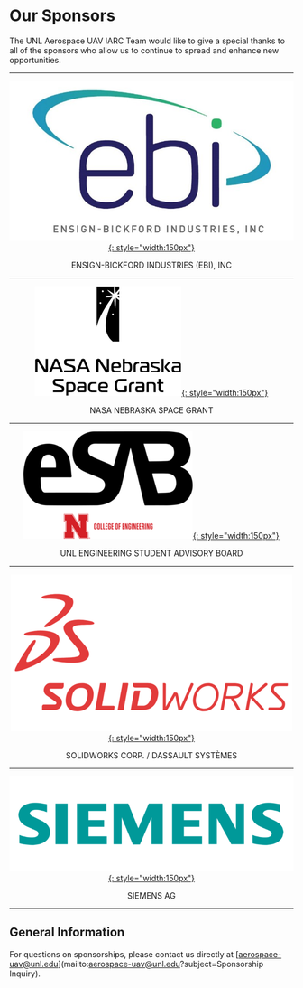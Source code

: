# Our Sponsors

The UNL Aerospace UAV IARC Team would like to give a special thanks to all of the sponsors who allow us to continue to spread and enhance new opportunities.

***

<center> 

[![](res/img/sponsor/EBI_logo.jpg){: style="width:150px"}](http://www.ensign-bickfordind.com/)

ENSIGN-BICKFORD INDUSTRIES (EBI), INC

***

[![](res/img/sponsor/nasa_ne_sg_logo.png){: style="width:150px"}](https://www.nespacegrant.org/)

NASA NEBRASKA SPACE GRANT

***

[![](res/img/sponsor/eSAB_logo.png){: style="width:150px"}](https://engineering.unl.edu/esab-lincoln/)

UNL ENGINEERING STUDENT ADVISORY BOARD

***

[![](res/img/sponsor/solidworks-vector-logo.png){: style="width:150px"}](https://www.solidworks.com/)

SOLIDWORKS CORP. / DASSAULT SYSTÈMES

***

[![](res/img/sponsor/Siemens-Logo.png){: style="width:150px"}](https://new.siemens.com/)

SIEMENS AG

***

</center> 

## General Information

For questions on sponsorships, please contact us directly at [aerospace-uav@unl.edu](mailto:aerospace-uav@unl.edu?subject=Sponsorship Inquiry).